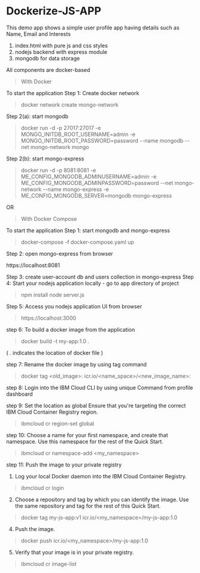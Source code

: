 # Dockerize-JS-APP



This demo app shows a simple user profile app having details such as Name, Email and Interests

1. index.html with pure js and css styles
2. nodejs backend with express module
3. mongodb for data storage

All components are docker-based

> With Docker

To start the application
Step 1: Create docker network

> docker network create mongo-network 

Step 2(a): start mongodb

> docker run -d -p 27017:27017 -e MONGO_INITDB_ROOT_USERNAME=admin -e MONGO_INITDB_ROOT_PASSWORD=password --name mongodb --net mongo-network mongo    


Step 2(b): start mongo-express

> docker run -d -p 8081:8081 -e ME_CONFIG_MONGODB_ADMINUSERNAME=admin -e ME_CONFIG_MONGODB_ADMINPASSWORD=password --net mongo-network --name mongo-express -e ME_CONFIG_MONGODB_SERVER=mongodb mongo-express   

OR 

> With Docker Compose

To start the application
Step 1: start mongodb and mongo-express

> docker-compose -f docker-compose.yaml up

Step 2: open mongo-express from browser

 https://localhost:8081

Step 3: create user-account db and users collection in mongo-express
Step 4: Start your nodejs application locally - go to app directory of project

> npm install 
> node server.js

Step 5: Access you nodejs application UI from browser

> https://localhost:3000

step 6: To build a docker image from the application

> docker build -t my-app:1.0 .

( . indicates the location of docker file )

step 7: Rename the docker image by using tag command

> docker tag <old_image>:<tag> icr.io/<name_space>/<new_image_name>:<tag>

step 8: Login into the IBM Cloud CLI by using unique Command from profile dashboard

step 9: Set the location as global 
Ensure that you're targeting the correct IBM Cloud Container Registry region.

> ibmcloud cr region-set global

step 10: Choose a name for your first namespace, and create that namespace. Use this namespace for the rest of the Quick Start.

> ibmcloud cr namespace-add <my_namespace>

step 11: Push the image to your private registry
1. Log your local Docker daemon into the IBM Cloud Container Registry.

> ibmcloud cr login

2. Choose a repository and tag by which you can identify the image. Use the same repository and tag for the rest of this Quick Start.

> docker tag my-js-app:v1 icr.io/<my_namespace>/my-js-app:1.0

4. Push the image.

> docker push icr.io/<my_namespace>/my-js-app:1.0

5. Verify that your image is in your private registry.

> ibmcloud cr image-list




